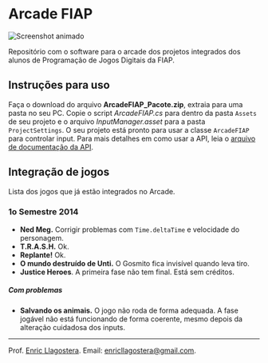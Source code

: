 # Arcade FIAP

![Screenshot animado](temp.gif)

Repositório com o software para o arcade dos projetos integrados dos alunos de Programação de Jogos Digitais da FIAP.

## Instruções para uso

Faça o download do arquivo **ArcadeFIAP_Pacote.zip**, extraia para uma pasta no seu PC. Copie o script *ArcadeFIAP.cs* para dentro da pasta `Assets` de seu projeto e o arquivo *InputManager.asset* para a pasta `ProjectSettings`. O seu projeto está pronto para usar a classe `ArcadeFIAP` para controlar input. Para mais detalhes em como usar a API, leia o [arquivo de documentação da API](DocumentacaoAPI.md).

## Integração de jogos

Lista dos jogos que já estão integrados no Arcade.

###  1o Semestre 2014

- **Ned Meg.** Corrigir problemas com `Time.deltaTime` e velocidade do personagem.
- **T.R.A.S.H.** Ok.
- **Replante!** Ok.
- **O mundo destruído de Unti.** O Gosmito fica invisível quando leva tiro.
- **Justice Heroes**. A primeira fase não tem final. Está sem créditos.

##### Com problemas

- **Salvando os animais.** O jogo não roda de forma adequada. A fase jogável não está funcionando de forma coerente, mesmo depois da alteração cuidadosa dos inputs.

---

Prof. [Enric Llagostera](http://enric.llagostera.com.br).
Email: enricllagostera@gmail.com.

